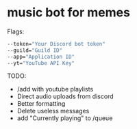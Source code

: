 # music bot for memes

Flags:

```cmd
--token="Your Discord bot token"
--guild="Guild ID"
--app="Application ID"
--yt="YouTube API Key"
```

TODO:
* /add with youtube playlists
* Direct audio uploads from discord
* Better formatting
* Delete useless messages
* add "Currently playing" to /queue
